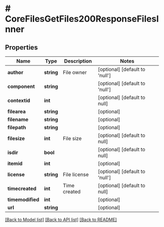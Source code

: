 # # CoreFilesGetFiles200ResponseFilesInner

## Properties

Name | Type | Description | Notes
------------ | ------------- | ------------- | -------------
**author** | **string** | File owner | [optional] [default to 'null']
**component** | **string** |  | [optional] [default to 'null']
**contextid** | **int** |  | [optional] [default to null]
**filearea** | **string** |  | [optional]
**filename** | **string** |  | [optional]
**filepath** | **string** |  | [optional]
**filesize** | **int** | File size | [optional] [default to null]
**isdir** | **bool** |  | [optional] [default to null]
**itemid** | **int** |  | [optional]
**license** | **string** | File license | [optional] [default to 'null']
**timecreated** | **int** | Time created | [optional] [default to null]
**timemodified** | **int** |  | [optional]
**url** | **string** |  | [optional]

[[Back to Model list]](../../README.md#models) [[Back to API list]](../../README.md#endpoints) [[Back to README]](../../README.md)
